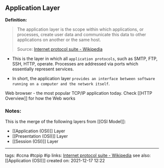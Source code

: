 ## Application Layer

**Definition:**
> The application layer is the scope within which applications, or processes, create user data and communicate this data to other applications on another or the same host. 
> 
>Source: [Internet protocol suite - Wikipedia](https://en.wikipedia.org/wiki/Internet_protocol_suite)

- This is the layer in which all `application protocols`, such as SMTP, FTP, SSH, HTTP, operate. Processes are addressed via ports which essentially represent services.

- In short, the application layer `provides an interface between software running on a computer and the network itself`.


Web browser - the most popular TCP/IP application today. Check [[HTTP Overview]] for how the Web works


### Notes:

This is the merge of the following layers from [[OSI Model]]:
- [[Application (OSI)]] Layer
- [[Presentation (OSI)]] Layer
- [[Session (OSI)]] Layer

---
tags: #ccna #tcpip #ip 
links:  [Internet protocol suite - Wikipedia](https://en.wikipedia.org/wiki/Internet_protocol_suite)
see also: [[Application (OSI)]]
created on: 2021-12-17 12:22




